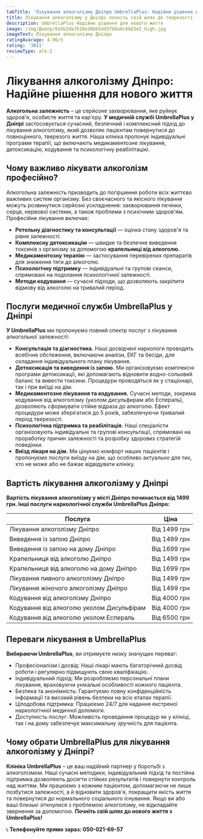 ```yaml
---
tabTitle: 'Лікування алкоголізму Дніпро UmbrellaPlus: Надійне рішення для нового життя'
title: Лікування алкоголізму у Дніпрі почніть свій шлях до тверезості
description: UmbrellaPlus Надійне рішення для нового життя
image: /img/Днепр/0a5b2da7616e36bb5dd5fb8a8c68d3e2_high.jpg
imageText: Лікування алкоголізму Дніпро
ratingAvarage: 4.96/5
rating: '3011'
reviewType: alk-2
---
```


# Лікування алкоголізму Дніпро: Надійне рішення для нового життя

**Алкогольна залежність** – це серйозне захворювання, яке руйнує здоров'я, особисте життя та кар'єру. **У медичній службі UmbrellaPlus у Дніпрі** застосовується сучасний, безпечний і комплексний підхід до лікування алкоголізму, який дозволяє пацієнтам повернутися до повноцінного, тверезого життя. Наша клініка пропонує індивідуальні програми терапії, що включають медикаментозне лікування, детоксикацію, кодування та психологічну реабілітацію.

## Чому важливо лікувати алкоголізм професійно?

Алкогольна залежність призводить до погіршення роботи всіх життєво важливих систем організму. Без своєчасного та якісного лікування можуть розвинутися серйозні ускладнення: захворювання печінки, серця, нервової системи, а також проблеми з психічним здоров'ям. Професійне лікування включає:

* **Ретельну діагностику та консультації** — оцінка стану здоров'я та рівня залежності.
* **Комплексну детоксикацію** — швидке та безпечне виведення токсинів з організму за допомогою **крапельниці від алкоголю.**
* **Медикаментозну терапію** — застосування перевірених препаратів для зниження тяги до алкоголю.
* **Психологічну підтримку** — індивідуальні та групові сеанси, спрямовані на подолання психологічної залежності.
* **Методи кодування** — сучасні підходи, що дозволяють закріпити відмову від алкоголю на тривалий період.

## Послуги медичної служби UmbrellaPlus у Дніпрі

**У UmbrellaPlus** ми пропонуємо повний спектр послуг з лікування алкогольної залежності:

* **Консультація та діагностика.** Наші досвідчені наркологи проводять всебічне обстеження, включаючи аналізи, ЕКГ та бесіди, для складання індивідуального плану лікування.
* **Детоксикація та виведення із запою.** Ми організовуємо комплексні програми детоксикації, які допомагають відновити водно-сольовий баланс та вивести токсини. Процедури проводяться як у стаціонарі, так і при виїзді на дім.
* **Медикаментозне лікування та кодування.** Сучасні методи, зокрема кодування від алкоголізму (уколом дисульфирам або Еспераль), дозволяють сформувати стійке відраза до алкоголю. Ефект процедури може зберігатися до 5 років, забезпечуючи тривалий період тверезості.
* **Психологічна підтримка та реабілітація.** Наші спеціалісти організовують індивідуальні та групові консультації, спрямовані на проработку причин залежності та розробку здорових стратегій поведінки.
* **Виїзд лікаря на дім.** Ми цінуємо комфорт наших пацієнтів і пропонуємо послуги виїзду на дім, що особливо актуально для тих, хто не може або не бажає відвідувати клініку.

## Вартість лікування алкоголізму у Дніпрі

**Вартість лікування алкоголізму у місті Дніпро починається від 1499 грн. Інші послуги наркологічної служби UmbrellaPlus Дніпро:**

| Послуга                                   | Ціна         |
| ----------------------------------------- | ------------ |
| Лікування алкоголізму Дніпро              | Від 1499 грн |
| Виведення із запою Дніпро                 | Від 1499 грн |
| Виведення із запою на дому Дніпро         | Від 1699 грн |
| Крапельниця від алкоголю Дніпро           | Від 1499 грн |
| Крапельниця від алкоголю на дому Дніпро   | Від 1699 грн |
| Лікування пивного алкоголізму Дніпро      | Від 1499 грн |
| Лікування жіночого алкоголізму Дніпро     | Від 1499 грн |
| Кодування від алкоголізму Дніпро          | Від 4000 грн |
| Кодування від алкоголю уколом Дисульфірам | Від 4000 грн |
| Кодування від алкоголю уколом Еспераль    | Від 6500 грн |

## Переваги лікування в UmbrellaPlus

**Вибираючи UmbrellaPlus**, ви отримуєте низку значущих переваг:

* Професіоналізм і досвід: Наші лікарі мають багаторічний досвід роботи і регулярно підвищують свою кваліфікацію.
* Індивідуальний підхід: Ми розробляємо персональні плани лікування, враховуючи унікальні особливості кожного пацієнта.
* Безпека та анонімність: Гарантуємо повну конфіденційність інформації та високий рівень безпеки на всіх етапах терапії.
* Цілодобова підтримка: Працюємо 24/7 для надання екстреної наркологічної медичної допомоги.
* Доступність послуг: Можливість проведення процедур як у клініці, так і на дому забезпечує максимальну зручність для пацієнта.

## Чому обрати UmbrellaPlus для лікування алкоголізму у Дніпрі?

**Клініка UmbrellaPlus** – це ваш надійний партнер у боротьбі з алкоголізмом. Наші сучасні методики, індивідуальний підхід та постійна підтримка дозволяють досягти стійких результатів і повернути контроль над життям. Ми працюємо з кожним пацієнтом, допомагаючи не лише позбутися залежності, а й відновити здоров'я, покращити якість життя та повернутися до нормального соціального існування. Якщо ви або ваші близькі зіткнулися з проблемою алкоголізму, не відкладайте звернення за допомогою. **Почніть свій шлях до нового життя з UmbrellaPlus!**

📞 **Телефонуйте прямо зараз: 050-021-69-57**
